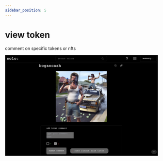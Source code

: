 ```yaml
---
sidebar_position: 5
---
```


# view token 

comment on specific tokens or nfts

![token](../tutorial-basics/public/7.png)
